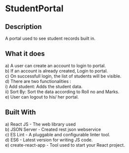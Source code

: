 # StudentPortal
  
  ## Description
  A portal used to see student records  built in.
  
  ## What it does
  a) A user can create an account to login to portal. <br>
  b) If an account is already created, Login to portal. <br>
  c) On successfull login, the list of students will be visible. <br>
  d) There are two functionalities : <br>
      i) Add student: Adds the student data. <br>
      ii) Sort By: Sort the data according to Roll no and Marks. <br>
  e) User can logout to his/ her portal. <br>
  
## Built With 
  a) React JS - The web library used <br>
  b) JSON Server - Created rest json webservice <br>
  c) ES Lint - A pluggable and configurable linter tool. <br>
  d) ES6 - Latest version for writing JS code. <br>
  e) create-react-app - Tool used to start your React project. <br>

